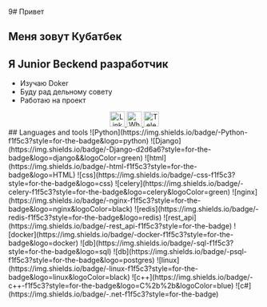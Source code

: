 9# Привет
## Меня зовут Кубатбек
## Я  Junior Beckend разработчик 

- Изучаю  Doker
- Буду рад дельному совету 
- Работаю на проект

<div id="badges" align="center">
  <a href="https://www.linkedin.com/in/Kubatbek/">
    <img src="https://img.shields.io/badge/LinkedIn-blue?style=for-the-badge&logo=linkedin&logoColor=white" alt="LinkedIn Badge" height="30"/>
  </a>
  <a href="https://wa.me/+996555600246">
    <img src="https://img.shields.io/badge/whatsapp-blue?style=for-the-badge&logo=whatsapp&logoColor=white" alt="Whatsapp Badge" height="30"/>
  </a>
  <a href="https://t.me/kubat03">
    <img src="https://img.shields.io/badge/Telegram-blue?style=for-the-badge&logo=telegram&logoColor=white" alt="Telegram Badge" height="30"/>
  </a>
</div>
<div id="badges" align="center">
  <img src="https://komarev.com/ghpvc/?username=your-github-Kubatbek03&style=flat-square&color=red" alt=""/>
</div>
## Languages and tools
![Python](https://img.shields.io/badge/-Python-f1f5c3?style=for-the-badge&logo=python)
![Django](https://img.shields.io/badge/-Django-d2d6a6?style=for-the-badge&logo=django&&logoColor=green)
![html](https://img.shields.io/badge/-html-f1f5c3?style=for-the-badge&logo=HTML)
![css](https://img.shields.io/badge/-css-f1f5c3?style=for-the-badge&logo=css)
![celery](https://img.shields.io/badge/-celery-f1f5c3?style=for-the-badge&logo=celery&logoColor=green)
![nginx](https://img.shields.io/badge/-nginx-f1f5c3?style=for-the-badge&logo=nginx&logoColor=black)
![redis](https://img.shields.io/badge/-redis-f1f5c3?style=for-the-badge&logo=redis)
![rest_api](https://img.shields.io/badge/-rest_api-f1f5c3?style=for-the-badge)
![docker](https://img.shields.io/badge/-docker-f1f5c3?style=for-the-badge&logo=docker)
![db](https://img.shields.io/badge/-sql-f1f5c3?style=for-the-badge&logo=sql)
![db](https://img.shields.io/badge/-psql-f1f5c3?style=for-the-badge&logo=postgres)
![linux](https://img.shields.io/badge/-linux-f1f5c3?style=for-the-badge&logo=linux&logoColor=black)
![c++](https://img.shields.io/badge/-c++-f1f5c3?style=for-the-badge&logo=C%2b%2b&logoColor=blue)
![c#](https://img.shields.io/badge/-.net-f1f5c3?style=for-the-badge)
